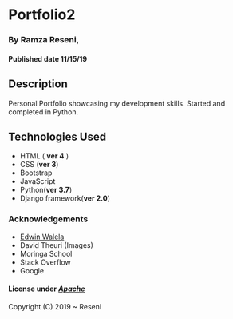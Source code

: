 # Portfolio2

### By **Ramza Reseni**, 
#### Published date **11/15/19**


## Description

Personal Portfolio showcasing my development skills.
Started and completed in Python.


## Technologies Used
- HTML ( **ver 4** )
- CSS (**ver 3**)
- Bootstrap
- JavaScript
- Python(**ver 3.7**)
- Django framework(**ver 2.0**) 


### Acknowledgements

- [Edwin Walela](https://github.com/EdwinWalela)
- David Theuri (Images)
- Moringa School
- Stack Overflow
- Google



#### License under [***Apache***](https://github.com/ramza007/Portfolio2/blob/master/LICENSE)

Copyright (C) 2019 ~ Reseni